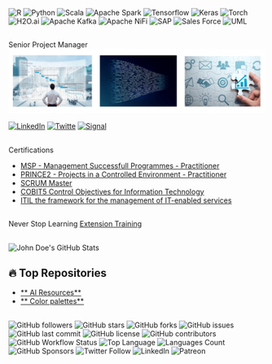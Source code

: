 ![R](https://img.shields.io/badge/-R-black?style=flat-square&logo=R)
![Python](https://img.shields.io/badge/-Python-black?style=flat-square&logo=Python)
![Scala](https://img.shields.io/badge/-Scala-black?style=flat-square&logo=Scala)
![Apache Spark](https://img.shields.io/badge/-ApacheSpark-black?style=flat-square&logo=ApacheSpark)
![Tensorflow](https://img.shields.io/badge/-Tensorflow-black?style=flat-square&logo=Tensorflow)
![Keras](https://img.shields.io/badge/-Keras-black?style=flat-square&logo=keras)
![Torch](https://img.shields.io/badge/-Torch-black?style=flat-square&logo=PyTorch)
![H2O.ai](https://img.shields.io/badge/H2O-yellow?style=flat-square-red?logo=h2o.ai)
![Apache Kafka](https://img.shields.io/badge/-kafka-black?style=flat-square&logo=apachekafka)
![Apache NiFi](https://img.shields.io/badge/-Nifi-black?style=flat-square-red?&logo=Apache)
![SAP](https://img.shields.io/badge/-SAP-black?style=flat-square-red?&logo=SAP)
![Sales Force](https://img.shields.io/badge/-salesforce-black?style=flat-square-red?&logo=salesforce)
![UML](https://img.shields.io/badge/-uml-black?style=flat-square-red?&logo=UML)

##
Senior Project Manager
![](https://github.com/jlrdandrea/jlrdandrea/blob/main/Simple%20Professional%20LinkedIn%20Banner.png)

[![LinkedIn](https://img.shields.io/badge/LinkedIn-blue?logo=linkedin&style=for-the-badge)](https://www.linkedin.com/in/joqoluizdandrea)
[![Twitte](https://img.shields.io/badge/Twitter-1DA1F2?logo=x&style=for-the-badge)](https://x.com/johndoe)
[![Signal](https://img.shields.io/badge/Signal-1DA1F2?logo=signal&style=for-the-badge)](https://signal.com/johndoe)

##
Certifications
* [MSP - Management Successfull Programmes - Practitioner](https://www.axelos.com/certifications/propath/prince2-project-management)
* [PRINCE2 - Projects in a Controlled Environment - Practitioner](https://www.axelos.com/certifications/propath/prince2-project-management)
* [SCRUM Master](https://www.scrum.org/resources/what-is-a-scrum-master)
* [COBIT5 Control Objectives for Information Technology](https://www.isaca.org/resources/cobit)
* [ITIL the framework for the management of IT-enabled services](https://www.axelos.com/certifications/itil-service-management)

##
Never Stop Learning
[Extension Training](https://jlrdandrea.github.io/Training/TrainingDAndrea2022.html)

## 
![John Doe's GitHub Stats](https://github-readme-stats.vercel.app/api?username=jlrdandrea&show_icons=true&theme=radical)

## 🔥 Top Repositories
- [** AI Resources**](https://github.com/DreamXTeam/AI-Index)
- [** Color palettes**](https://github.com/jlrdandrea/R-Colour-Palettes)

##
![GitHub followers](https://img.shields.io/github/followers/jlrdandrea?label=Follow&style=social)
![GitHub stars](https://img.shields.io/github/stars/jlrdandrea/jlrdandrea?style=social)
![GitHub forks](https://img.shields.io/github/forks/jlrdandrea/jlrdandrea?style=social)
![GitHub issues](https://img.shields.io/github/issues/jlrdandrea/jlrdandrea)
![GitHub last commit](https://img.shields.io/github/last-commit/jlrdandrea/jlrdandrea)
![GitHub license](https://img.shields.io/github/license/jlrdandrea/jlrdandrea)
![GitHub contributors](https://img.shields.io/github/contributors/jlrdandrea/jlrdandrea)
![GitHub Workflow Status](https://img.shields.io/github/actions/workflow/status/jlrdanrea/jlrdandrea/<workflow_file>.yml)
![Top Language](https://img.shields.io/github/languages/top/jlrdandrea/jlrdandrea)
![Languages Count](https://img.shields.io/github/languages/count/jlrdandrea/jlrdandrea)
![GitHub Sponsors](https://img.shields.io/github/sponsors/jlrdandrea)
![Twitter Follow](https://img.shields.io/twitter/follow/JoaoDAndrea80184?style=social)
![LinkedIn](https://img.shields.io/badge/LinkedIn-joaoluizdandrea-blue?style=social&logo=linkedin)
![Patreon](https://img.shields.io/badge/Patreon-donate-orange?logo=patreon)


</div>






